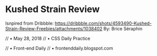 # Kushed Strain Review 
Isnpired from Dribbble: https://dribbble.com/shots/4593490-Kushed-Strain-Review-Freebies/attachments/1038402
By: Brice Séraphin 


// • May 28, 2018 
// • CSS Daily Practice

// • Front-end Daily
// • frontenddaily.blogspot.com
